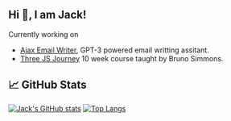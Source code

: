 ## Hi 👋, I am Jack! 

Currently working on
- [Ajax Email Writer](https://ajaxemail.xyz), GPT-3 powered email writting assitant. 
- [Three JS Journey](https://github.com/Jack-R-Long/3js_journey) 10 week course taught by Bruno Simmons.

## &#x1f4c8; GitHub Stats

[![Jack's GitHub stats](https://github-readme-stats.vercel.app/api?username=Jack-R-Long&show_icons=true&theme=radical)](https://github.com/anuraghazra/github-readme-stats)
[![Top Langs](https://github-readme-stats.vercel.app/api/top-langs/?username=Jack-R-Long&show_icons=true&theme=radical&langs_count=3&layout=compact)](https://github.com/anuraghazra/github-readme-stats)


<!--
**Jack-R-Long/Jack-R-Long** is a ✨ _special_ ✨ repository because its `README.md` (this file) appears on your GitHub profile.

Here are some ideas to get you started:

- 🔭 I’m currently working on ...
- 🌱 I’m currently learning ...
- 👯 I’m looking to collaborate on ...
- 🤔 I’m looking for help with ...
- 💬 Ask me about ...
- 📫 How to reach me: ...
- 😄 Pronouns: ...
- ⚡ Fun fact: ...
-->
